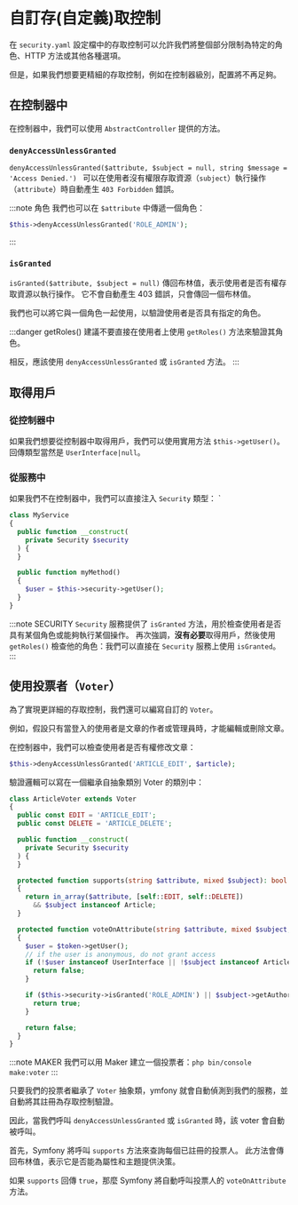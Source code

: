 # 自訂存(自定義)取控制

在 `security.yaml` 設定檔中的存取控制可以允許我們將整個部分限制為特定的角色、HTTP 方法或其他各種選項。

但是，如果我們想要更精細的存取控制，例如在控制器級別，配置將不再足夠。

## 在控制器中

在控制器中，我們可以使用 `AbstractController` 提供的方法。

### `denyAccessUnlessGranted`

`denyAccessUnlessGranted($attribute, $subject = null, string $message = 'Access Denied.') ` 可以在使用者沒有權限存取資源（`subject`）執行操作（`attribute`）時自動產生 `403 Forbidden` 錯誤。

:::note 角色
我們也可以在 `$attribute` 中傳遞一個角色：

```php
$this->denyAccessUnlessGranted('ROLE_ADMIN');
```

:::

### `isGranted`

`isGranted($attribute, $subject = null)` 傳回布林值，表示使用者是否有權存取資源以執行操作。 它不會自動產生 403 錯誤，只會傳回一個布林值。

我們也可以將它與一個角色一起使用，以驗證使用者是否具有指定的角色。

:::danger getRoles()
建議不要直接在使用者上使用 `getRoles()` 方法來驗證其角色。

相反，應該使用 `denyAccessUnlessGranted` 或 `isGranted` 方法。
:::

## 取得用戶

### 從控制器中

如果我們想要從控制器中取得用戶，我們可以使用實用方法 `$this->getUser()`。 回傳類型當然是 `UserInterface|null`。

### 從服務中

如果我們不在控制器中，我們可以直接注入 `Security` 類型：
`

```php
class MyService
{
  public function __construct(
    private Security $security
  ) {
  }

  public function myMethod()
  {
    $user = $this->security->getUser();
  }
}
```

:::note SECURITY
`Security` 服務提供了 `isGranted` 方法，用於檢查使用者是否具有某個角色或能夠執行某個操作。 再次強調，**沒有必要**取得用戶，然後使用 `getRoles()` 檢查他的角色：我們可以直接在 `Security` 服務上使用 `isGranted`。
:::

## 使用投票者（`Voter`）

為了實現更詳細的存取控制，我們還可以編寫自訂的 `Voter`。

例如，假設只有當登入的使用者是文章的作者或管理員時，才能編輯或刪除文章。

在控制器中，我們可以檢查使用者是否有權修改文章：

```php
$this->denyAccessUnlessGranted('ARTICLE_EDIT', $article);
```

驗證邏輯可以寫在一個繼承自抽象類別 Voter 的類別中：

```php
class ArticleVoter extends Voter
{
  public const EDIT = 'ARTICLE_EDIT';
  public const DELETE = 'ARTICLE_DELETE';

  public function __construct(
    private Security $security
  ) {
  }

  protected function supports(string $attribute, mixed $subject): bool
  {
    return in_array($attribute, [self::EDIT, self::DELETE])
      && $subject instanceof Article;
  }

  protected function voteOnAttribute(string $attribute, mixed $subject, TokenInterface $token): bool
  {
    $user = $token->getUser();
    // if the user is anonymous, do not grant access
    if (!$user instanceof UserInterface || !$subject instanceof Article) {
      return false;
    }

    if ($this->security->isGranted('ROLE_ADMIN') || $subject->getAuthor() === $user) {
      return true;
    }

    return false;
  }
}
```

:::note MAKER
我們可以用 Maker 建立一個投票者：`php bin/console make:voter`
:::

只要我們的投票者繼承了 `Voter` 抽象類，ymfony 就會自動偵測到我們的服務，並自動將其註冊為存取控制驗證。

因此，當我們呼叫 `denyAccessUnlessGranted` 或 `isGranted` 時，該 voter 會自動被呼叫。

首先，Symfony 將呼叫 `supports` 方法來查詢每個已註冊的投票人。 此方法會傳回布林值，表示它是否能為屬性和主題提供決策。

如果 `supports` 回傳 `true`，那麼 Symfony 將自動呼叫投票人的 `voteOnAttribute` 方法。
